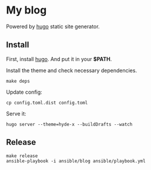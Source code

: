 # My blog

Powered by [hugo](https://github.com/spf13/hugo/releases) static site generator.

## Install

First, install [hugo](https://github.com/spf13/hugo/releases). And put it in your **$PATH**.

Install the theme and check necessary dependencies.

    make deps

Update config:

    cp config.toml.dist config.toml

Serve it:

    hugo server --theme=hyde-x --buildDrafts --watch

## Release

    make release
    ansible-playbook -i ansible/blog ansible/playbook.yml

